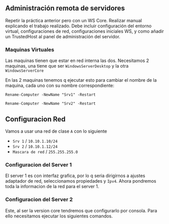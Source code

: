 ## Administración remota de servidores
Repetir la práctica anterior pero con un WS Core.
Realizar manual explicando el trabajo realizado. Debe incluir configuración del entorno virtual, configuraciones de red, configuraciones iniciales WS, y como añadir un TrustedHost al panel de administración del servidor.

### Maquinas Virtuales
Las maquinas tienen que estar en red interna las dos.
Necesitamos 2 maquinas, una tiene que ser `WindowsServerDesktop` y la otra `WindowsServerCore`

En las 2 maquinas tenemos q ejecutar esto para cambiar el nombre de la maquina, cada uno con su nombre correspondiente:
```pws
Rename-Computer -NewName "Srv1" -Restart
```
```pws
Rename-Computer -NewName "Srv2" -Restart
```



## Configuracion Red
Vamos a usar una red de clase `A` con lo siguiente
 - `Srv 1` / `10.10.1.10/24`
 - `Srv 2` / `10.10.1.12/24`
 - `Mascara de red` / `255.255.255.0`

### Configuracion del Server 1
El server 1 es con interfaz grafica, por lo q seria dirigirnos a ajustes adaptador de red, seleccionamos propiedades y `Ipv4`. Ahora pondremos toda la informacion de la red para el server 1.


### Configuracion del Server 2
Este, al ser la version core tendremos que configurarlo por consola. Para ello necesitamos ejecutar los siguientes comandos.

